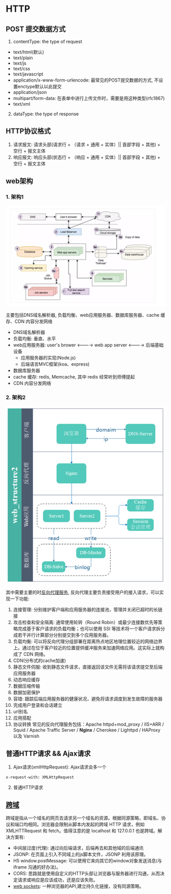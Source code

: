 # HTTP
## POST 提交数据方式  
1. contentType: the type of request  
+ text/html(默认)
+ text/plain
+ text/js
+ text/css
+ text/javascript
+ application/x-www-form-urlencode: 最常见的POST提交数据的方式, 不设置enctype默认以此提交
+ application/json
+ multipart/form-data: 在表单中进行上传文件时，需要是用这种类型(rfc1867)
+ text/xml

2. dataType: the type of response

## HTTP协议格式
1. 请求报文: 请求头部(请求行 + （请求 + 通用 + 实体）|| 首部字段 + 其他) + 空行 + 报文主体
2. 响应报文: 响应头部(状态行 + （响应 + 通用 + 实体）|| 首部字段 + 其他) + 空行 + 报文主体

## web架构
### 1. 架构1

![window](../../public/image/web_structure.jpg "web-structure") 

主要包括DNS域名解析器, 负载均衡、web应用服务器、数据库服务器、cache 缓存、CDN 内容分发网络  
+ DNS域名解析器  
+ 负载均衡: 垂直、水平
+ web应用服务器: user's brower <----> web app server <----> 后端基础设备
  + 应用服务器的实现(Node.js)
  + 后端语言MVC框架(koa、express)
+ 数据库服务器
+ cache 缓存: redis, Memcache, 其中 redis 经常听到师傅提起
+ CDN 内容分发网络

### 2. 架构2

![window](../../public/image/web_structure1.jpg "web-sructure-by-bw")

其中需要主要的时[反向代理服务](https://cloud.tencent.com/developer/article/1160241), 反向代理主要负责接受用户的接入请求，可以实现一下功能:
1. 连接管理: 分别维护客户端和应用服务器的连接池，管理并关闭已超时的长链接
2. 攻击检查和安全隔离: 通常使用轮转（Round Robin）或最少连接数优先等策略完成基于客户请求的负载均衡；也可以使用 SSI 等技术将一个客户请求拆分成若干并行计算部分分别提交到多个应用服务器。
3. 负载均衡: 可以将反向代理分组部署在距离热点地区地理位置较近的网络边界上。通过在位于客户较近的位置提供缓冲服务来加速网络应用。这实际上就构成了 CDN 网络。
4. CDN(分布式的cache加速)
5. 静态文件伺服: 收到静态文件请求，直接返回该文件无需将该请求提交至后端应用服务器
6. 动态响应缓存
7. 数据压缩传输
8. 数据加密保护
9. 容错: 跟踪后端应用服务器的健康状况，避免将请求调度到发生故障的服务器
10. 完成用户登录和会话建立
11. url别名
12. 应用搭配
13. 协议转换
常见的反向代理服务包括：Apache httpd+mod_proxy / IIS+ARR / Squid / Apache Traffic Server / **Nginx** / Cherokee / Lighttpd / HAProxy 以及 Varnish 

## 普通HTTP请求 && Ajax请求
1. Ajax请求(xmlHttpRequest): Ajax请求会多一个
```
x-request-with: XMLHttpRequest
```
2. 普通HTTP请求

## [跨域](https://github.com/huanqingli/life-note/blob/master/%E5%89%8D%E7%AB%AF/HTTP/%E8%B7%A8%E5%9F%9F.md)
跨域是指从一个域名的网页去请求另一个域名的资源。根据同源策略，即域名、协议和端口均相同。浏览器会限制从脚本内发起的跨域 HTTP 请求，例如 XMLHTTRequest 和 fetch。值得注意的是 localhost 和 127.0.0.1 也是跨域。解决方案有: 
- 中间层过度(代理): 通过向后端请求，后端再去和其他域的后端通讯
- JSONP: 在页面上引入不同域上的js脚本文件，JSONP 利用该原理。
- H5 window.postMessage: 可以使用它来向其它的window对象发送消息(与 iframe 沟通的好办法)。
- CORS: 思路就是使用自定义的HTTP头部让浏览器与服务器进行沟通，从而决定请求或响应是应该成功，还是应该失败。
- [web sockets](https://github.com/huanqingli/life-note/blob/master/%E5%8E%9F%E5%88%9B%E6%96%87%E7%AB%A0/%E6%8A%80%E6%9C%AF%E7%B1%BB/WebSocket%E8%AF%A6%E8%A7%A3.md): 一种浏览器的API,建立持久化链接，没有同源策略。
